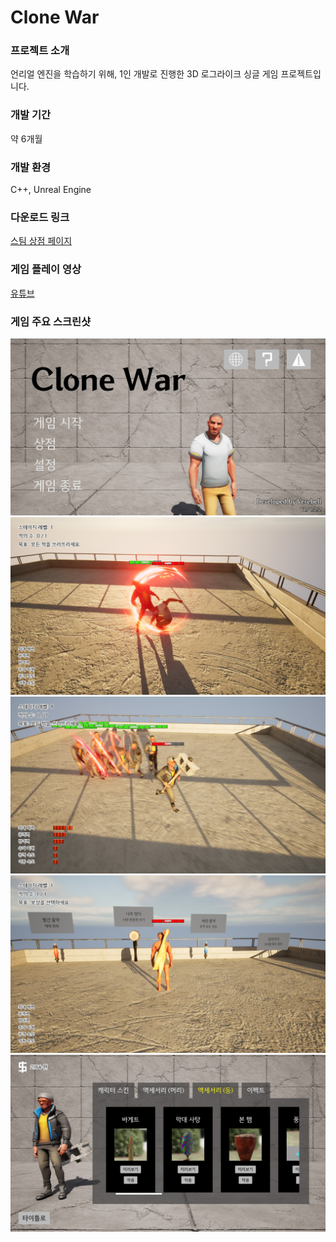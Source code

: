 # Clone War

### 프로젝트 소개

언리얼 엔진을 학습하기 위해, 1인 개발로 진행한 3D 로그라이크 싱글 게임 프로젝트입니다.

### 개발 기간

약 6개월

### 개발 환경

C++, Unreal Engine

### 다운로드 링크

[스팀 상점 페이지](https://store.steampowered.com/app/2918600/_/)

### 게임 플레이 영상

[유튜브](https://youtu.be/nhpDWR3qPBQ)

### 게임 주요 스크린샷

![사진 1](./Image1.jpg)
![사진 2](./Image2.jpg)
![사진 3](./Image3.jpg)
![사진 4](./Image4.jpg)
![사진 5](./Image5.jpg)
